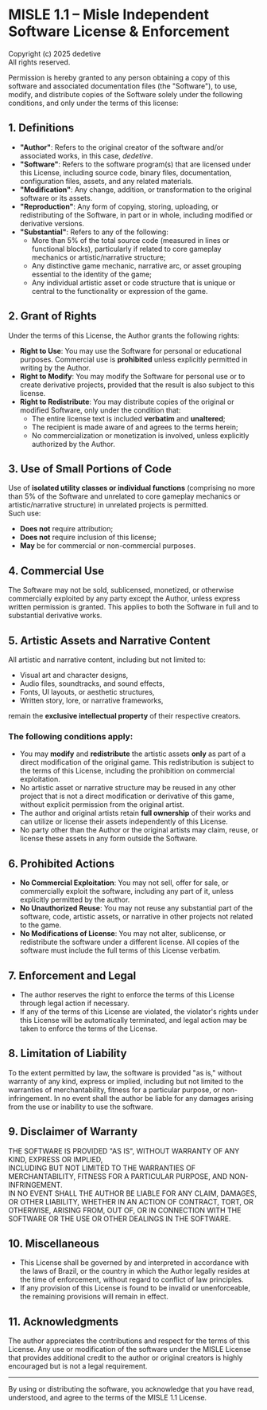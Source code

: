 # MISLE 1.1 – Misle Independent Software License & Enforcement

Copyright (c) 2025 dedetive  
All rights reserved.

Permission is hereby granted to any person obtaining a copy of this software and associated documentation files (the "Software"), to use, modify, and distribute copies of the Software solely under the following conditions, and only under the terms of this license:

## 1. Definitions

- **"Author"**: Refers to the original creator of the software and/or associated works, in this case, *dedetive*.
- **"Software"**: Refers to the software program(s) that are licensed under this License, including source code, binary files, documentation, configuration files, assets, and any related materials.
- **"Modification"**: Any change, addition, or transformation to the original software or its assets.
- **"Reproduction"**: Any form of copying, storing, uploading, or redistributing of the Software, in part or in whole, including modified or derivative versions.
- **"Substantial"**: Refers to any of the following:
    - More than 5% of the total source code (measured in lines or functional blocks), particularly if related to core gameplay mechanics or artistic/narrative structure;
    - Any distinctive game mechanic, narrative arc, or asset grouping essential to the identity of the game;
    - Any individual artistic asset or code structure that is unique or central to the functionality or expression of the game.

## 2. Grant of Rights

Under the terms of this License, the Author grants the following rights:

- **Right to Use**: You may use the Software for personal or educational purposes. Commercial use is **prohibited** unless explicitly permitted in writing by the Author.
- **Right to Modify**: You may modify the Software for personal use or to create derivative projects, provided that the result is also subject to this license.
- **Right to Redistribute**: You may distribute copies of the original or modified Software, only under the condition that:
    - The entire license text is included **verbatim** and **unaltered**;
    - The recipient is made aware of and agrees to the terms herein;
    - No commercialization or monetization is involved, unless explicitly authorized by the Author.

## 3. Use of Small Portions of Code

Use of **isolated utility classes or individual functions** (comprising no more than 5% of the Software and unrelated to core gameplay mechanics or artistic/narrative structure) in unrelated projects is permitted.  
Such use:
- **Does not** require attribution;
- **Does not** require inclusion of this license;
- **May** be for commercial or non-commercial purposes.

## 4. Commercial Use

The Software may not be sold, sublicensed, monetized, or otherwise commercially exploited by any party except the Author, unless express written permission is granted. This applies to both the Software in full and to substantial derivative works.

## 5. Artistic Assets and Narrative Content

All artistic and narrative content, including but not limited to:
- Visual art and character designs,
- Audio files, soundtracks, and sound effects,
- Fonts, UI layouts, or aesthetic structures,
- Written story, lore, or narrative frameworks,

remain the **exclusive intellectual property** of their respective creators.

### The following conditions apply:

- You may **modify** and **redistribute** the artistic assets **only** as part of a direct modification of the original game. This redistribution is subject to the terms of this License, including the prohibition on commercial exploitation.
- No artistic asset or narrative structure may be reused in any other project that is not a direct modification or derivative of this game, without explicit permission from the original artist.
- The author and original artists retain **full ownership** of their works and can utilize or license their assets independently of this License.
- No party other than the Author or the original artists may claim, reuse, or license these assets in any form outside the Software.

## 6. Prohibited Actions

- **No Commercial Exploitation**: You may not sell, offer for sale, or commercially exploit the software, including any part of it, unless explicitly permitted by the author.
- **No Unauthorized Reuse**: You may not reuse any substantial part of the software, code, artistic assets, or narrative in other projects not related to the game.
- **No Modifications of License**: You may not alter, sublicense, or redistribute the software under a different license. All copies of the software must include the full terms of this License verbatim.

## 7. Enforcement and Legal

- The author reserves the right to enforce the terms of this License through legal action if necessary.
- If any of the terms of this License are violated, the violator's rights under this License will be automatically terminated, and legal action may be taken to enforce the terms of the License.

## 8. Limitation of Liability

To the extent permitted by law, the software is provided "as is," without warranty of any kind, express or implied, including but not limited to the warranties of merchantability, fitness for a particular purpose, or non-infringement. In no event shall the author be liable for any damages arising from the use or inability to use the software.

## 9. Disclaimer of Warranty

THE SOFTWARE IS PROVIDED "AS IS", WITHOUT WARRANTY OF ANY KIND, EXPRESS OR IMPLIED,  
INCLUDING BUT NOT LIMITED TO THE WARRANTIES OF MERCHANTABILITY, FITNESS FOR A PARTICULAR PURPOSE, AND NON-INFRINGEMENT.  
IN NO EVENT SHALL THE AUTHOR BE LIABLE FOR ANY CLAIM, DAMAGES, OR OTHER LIABILITY, WHETHER IN AN ACTION OF CONTRACT, TORT, OR OTHERWISE, ARISING FROM, OUT OF, OR IN CONNECTION WITH THE SOFTWARE OR THE USE OR OTHER DEALINGS IN THE SOFTWARE.

## 10. Miscellaneous

- This License shall be governed by and interpreted in accordance with the laws of Brazil, or the country in which the Author legally resides at the time of enforcement, without regard to conflict of law principles.
- If any provision of this License is found to be invalid or unenforceable, the remaining provisions will remain in effect.

## 11. Acknowledgments

The author appreciates the contributions and respect for the terms of this License. Any use or modification of the software under the MISLE License that provides additional credit to the author or original creators is highly encouraged but is not a legal requirement.

---

By using or distributing the software, you acknowledge that you have read, understood, and agree to the terms of the MISLE 1.1 License.
